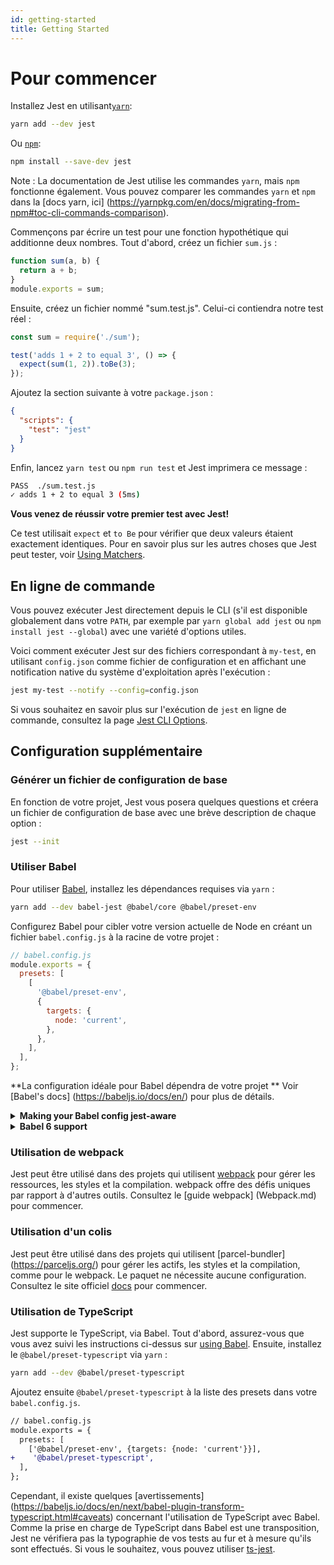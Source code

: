```yaml
---
id: getting-started
title: Getting Started
---
```


# Pour commencer

Installez Jest en utilisant[`yarn`](https://yarnpkg.com/en/package/jest):

```bash
yarn add --dev jest
```

Ou [`npm`](https://www.npmjs.com/):

```bash
npm install --save-dev jest
```

Note : La documentation de Jest utilise les commandes `yarn`, mais `npm` fonctionne également. Vous pouvez comparer les commandes `yarn` et `npm` dans la [docs yarn, ici] (https://yarnpkg.com/en/docs/migrating-from-npm#toc-cli-commands-comparison).

Commençons par écrire un test pour une fonction hypothétique qui additionne deux nombres. Tout d'abord, créez un fichier `sum.js` :

```javascript
function sum(a, b) {
  return a + b;
}
module.exports = sum;
```

Ensuite, créez un fichier nommé "sum.test.js". Celui-ci contiendra notre test réel :

```javascript
const sum = require('./sum');

test('adds 1 + 2 to equal 3', () => {
  expect(sum(1, 2)).toBe(3);
});
```

Ajoutez la section suivante à votre `package.json` :

```json
{
  "scripts": {
    "test": "jest"
  }
}
```

Enfin, lancez `yarn test` ou `npm run test` et Jest imprimera ce message :

```bash
PASS  ./sum.test.js
✓ adds 1 + 2 to equal 3 (5ms)
```

**Vous venez de réussir votre premier test avec Jest!**

Ce test utilisait `expect` et `to Be` pour vérifier que deux valeurs étaient exactement identiques. Pour en savoir plus sur les autres choses que Jest peut tester, voir [Using Matchers](UsingMatchers.md).

## En ligne de commande

Vous pouvez exécuter Jest directement depuis le CLI (s'il est disponible globalement dans votre `PATH`, par exemple par `yarn global add jest` ou `npm install jest --global`) avec une variété d'options utiles.

Voici comment exécuter Jest sur des fichiers correspondant à `my-test`, en utilisant `config.json` comme fichier de configuration et en affichant une notification native du système d'exploitation après l'exécution :

```bash
jest my-test --notify --config=config.json
```

Si vous souhaitez en savoir plus sur l'exécution de `jest` en ligne de commande, consultez la page [Jest CLI Options](CLI.md).

## Configuration supplémentaire

### Générer un fichier de configuration de base

En fonction de votre projet, Jest vous posera quelques questions et créera un fichier de configuration de base avec une brève description de chaque option :

```bash
jest --init
```

### Utiliser Babel

Pour utiliser [Babel](http://babeljs.io/), installez les dépendances requises via `yarn` :

```bash
yarn add --dev babel-jest @babel/core @babel/preset-env
```

Configurez Babel pour cibler votre version actuelle de Node en créant un fichier `babel.config.js` à la racine de votre projet :

```javascript
// babel.config.js
module.exports = {
  presets: [
    [
      '@babel/preset-env',
      {
        targets: {
          node: 'current',
        },
      },
    ],
  ],
};
```

**La configuration idéale pour Babel dépendra de votre projet ** Voir [Babel's docs] (https://babeljs.io/docs/en/) pour plus de détails.

<details><summary markdown="span"><strong>Making your Babel config jest-aware</strong></summary>

Jest va mettre `process.env.NODE_ENV` à `'test'` si ce n'est pas mis à un autre niveau. Vous pouvez utiliser cela dans votre configuration pour ne mettre en place que la compilation nécessaire à Jest, par exemple :

```javascript
// babel.config.js
module.exports = api => {
  const isTest = api.env('test');
  // Vous pouvez utiliser isTest pour déterminer les préréglages et les plugins à utiliser.

  return {
    // ...
  };
};
```

> Note : `babel-jest` est automatiquement installé lors de l'installation de Jest et transformera automatiquement les fichiers si une configuration babel existe dans votre projet. Pour éviter ce comportement, vous pouvez explicitement réinitialiser l'option de configuration `transform` :

```javascript
// jest.config.js
module.exports = {
  transform: {},
};
```

</details>

<details><summary markdown="span"><strong>Babel 6 support</strong></summary>

Jest 24 a abandonné son soutien à Babel 6. Nous vous recommandons vivement de passer à Babel 7, qui est activement maintenu. Toutefois, si vous ne pouvez pas passer à Babel 7, continuez à utiliser Jest 23 ou passez à Jest 24 avec "babel-jest" verrouillé à la version 23, comme dans l'exemple ci-dessous :

```
"dependencies": {
  "babel-core": "^6.26.3",
  "babel-jest": "^23.6.0",
  "babel-preset-env": "^1.7.0",
  "jest": "^24.0.0"
}
```

Bien que nous recommandions généralement d'utiliser la même version de chaque paquet Jest, ce contournement vous permettra de continuer à utiliser la dernière version de Jest avec Babel 6 pour l'instant.

</details>

### Utilisation de webpack

Jest peut être utilisé dans des projets qui utilisent [webpack](https://webpack.js.org/) pour gérer les ressources, les styles et la compilation. webpack offre des défis uniques par rapport à d'autres outils. Consultez le [guide webpack] (Webpack.md) pour commencer.

### Utilisation d'un colis

Jest peut être utilisé dans des projets qui utilisent [parcel-bundler] (https://parceljs.org/) pour gérer les actifs, les styles et la compilation, comme pour le webpack. Le paquet ne nécessite aucune configuration. Consultez le site officiel [docs](https://parceljs.org/getting_started.html) pour commencer.

### Utilisation de TypeScript

Jest supporte le TypeScript, via Babel. Tout d'abord, assurez-vous que vous avez suivi les instructions ci-dessus sur [using Babel](#using-babel). Ensuite, installez le `@babel/preset-typescript` via `yarn` :

```bash
yarn add --dev @babel/preset-typescript
```

Ajoutez ensuite `@babel/preset-typescript` à la liste des presets dans votre `babel.config.js`.

```diff
// babel.config.js
module.exports = {
  presets: [
    ['@babel/preset-env', {targets: {node: 'current'}}],
+    '@babel/preset-typescript',
  ],
};
```

Cependant, il existe quelques [avertissements] (https://babeljs.io/docs/en/next/babel-plugin-transform-typescript.html#caveats) concernant l'utilisation de TypeScript avec Babel. Comme la prise en charge de TypeScript dans Babel est une transposition, Jest ne vérifiera pas la typographie de vos tests au fur et à mesure qu'ils sont effectués. Si vous le souhaitez, vous pouvez utiliser [ts-jest](https://github.com/kulshekhar/ts-jest).
